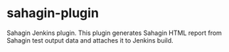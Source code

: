 # sahagin-plugin

Sahagin Jenkins plugin. This plugin generates Sahagin HTML report from Sahagin test output data and attaches it to Jenkins build.
